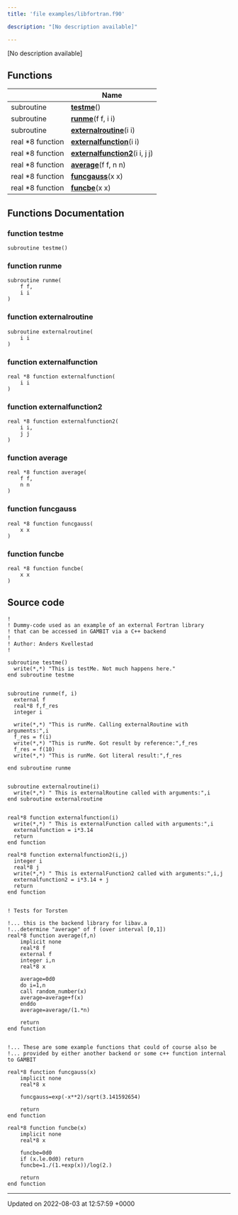```yaml
---
title: 'file examples/libfortran.f90'

description: "[No description available]"

---
```







[No description available]

## Functions

|                | Name           |
| -------------- | -------------- |
| subroutine | **[testme](/documentation/code/main/files/libfortran_8f90/#function-testme)**() |
| subroutine | **[runme](/documentation/code/main/files/libfortran_8f90/#function-runme)**(f f, i i) |
| subroutine | **[externalroutine](/documentation/code/main/files/libfortran_8f90/#function-externalroutine)**(i i) |
| real *8 function | **[externalfunction](/documentation/code/main/files/libfortran_8f90/#function-externalfunction)**(i i) |
| real *8 function | **[externalfunction2](/documentation/code/main/files/libfortran_8f90/#function-externalfunction2)**(i i, j j) |
| real *8 function | **[average](/documentation/code/main/files/libfortran_8f90/#function-average)**(f f, n n) |
| real *8 function | **[funcgauss](/documentation/code/main/files/libfortran_8f90/#function-funcgauss)**(x x) |
| real *8 function | **[funcbe](/documentation/code/main/files/libfortran_8f90/#function-funcbe)**(x x) |


## Functions Documentation

### function testme

```
subroutine testme()
```


### function runme

```
subroutine runme(
    f f,
    i i
)
```


### function externalroutine

```
subroutine externalroutine(
    i i
)
```


### function externalfunction

```
real *8 function externalfunction(
    i i
)
```


### function externalfunction2

```
real *8 function externalfunction2(
    i i,
    j j
)
```


### function average

```
real *8 function average(
    f f,
    n n
)
```


### function funcgauss

```
real *8 function funcgauss(
    x x
)
```


### function funcbe

```
real *8 function funcbe(
    x x
)
```




## Source code

```
!
! Dummy-code used as an example of an external Fortran library
! that can be accessed in GAMBIT via a C++ backend
!
! Author: Anders Kvellestad
!

subroutine testme()
  write(*,*) "This is testMe. Not much happens here." 
end subroutine testme


subroutine runme(f, i)
  external f
  real*8 f,f_res
  integer i

  write(*,*) "This is runMe. Calling externalRoutine with arguments:",i
  f_res = f(i)
  write(*,*) "This is runMe. Got result by reference:",f_res
  f_res = f(10)
  write(*,*) "This is runMe. Got literal result:",f_res
  
end subroutine runme


subroutine externalroutine(i)
  write(*,*) " This is externalRoutine called with arguments:",i
end subroutine externalroutine


real*8 function externalfunction(i)
  write(*,*) " This is externalFunction called with arguments:",i
  externalfunction = i*3.14
  return
end function

real*8 function externalfunction2(i,j)
  integer i
  real*8 j
  write(*,*) " This is externalFunction2 called with arguments:",i,j
  externalfunction2 = i*3.14 + j
  return
end function


! Tests for Torsten

!... this is the backend library for libav.a
!...determine "average" of f (over interval [0,1])
real*8 function average(f,n)
    implicit none
    real*8 f
    external f
    integer i,n
    real*8 x

    average=0d0
    do i=1,n
    call random_number(x)
    average=average+f(x)
    enddo  
    average=average/(1.*n)  

    return
end function


!... These are some example functions that could of course also be
!... provided by either another backend or some c++ function internal to GAMBIT

real*8 function funcgauss(x)
    implicit none
    real*8 x

    funcgauss=exp(-x**2)/sqrt(3.141592654)

    return
end function

real*8 function funcbe(x)
    implicit none
    real*8 x

    funcbe=0d0
    if (x.le.0d0) return
    funcbe=1./(1.+exp(x))/log(2.)

    return
end function
```


-------------------------------

Updated on 2022-08-03 at 12:57:59 +0000
